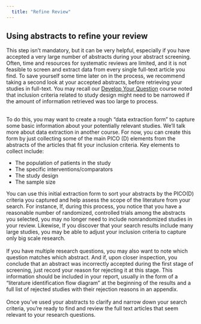 ```yaml
---
  title: "Refine Review"
---
```


## Using abstracts to refine your review

This step isn’t mandatory, but it can be very helpful, especially if you have accepted a very large number of abstracts during your abstract screening.  Often, time and resources for systematic reviews are limited, and it is not feasible to screen and extract data from every single full-text article you find.  To save yourself some time later on in the process, we recommend taking a second look at your accepted abstracts, before retrieving your studies in full-text.  You may recall our <a href = "http://evsynthacademy.org/pico-d/">Develop Your Question</a> course noted that inclusion criteria related to study design might need to be narrowed if the amount of information retrieved was too large to process. <br><br>

To do this, you may want to create a rough “data extraction form” to capture some basic information about your potentially relevant studies.  We’ll talk more about data extraction in another course. For now, you can create this form by just collecting some of the main PICO (D) elements from the abstracts of the articles that fit your inclusion criteria. Key elements to collect include:<br>

- The population of patients in the study
- The specific interventions/comparators
- The study design
- The sample size  



You can use this initial extraction form to sort your abstracts by the PICO(D) criteria you captured and help assess the scope of the literature from your search. For instance, If, during this process, you notice that you have a reasonable number of randomized, controlled trials among the abstracts you selected, you may no longer need to include nonrandomized studies in your review. Likewise, If you discover that your search results include many large studies, you may be able to adjust your inclusion criteria to capture only big scale research.
<br><br>
If you have multiple research questions, you may also want to note which question matches which abstract.  And if, upon closer inspection, you conclude that an abstract was incorrectly accepted during the first stage of screening, just record your reason for rejecting it at this stage.  This information should be included in your report, usually in the form of a “literature identification flow diagram” at the beginning of the results and a full list of rejected studies with their rejection reasons in an appendix.
<br><br>
Once you’ve used your abstracts to clarify and narrow down your search criteria, you’re ready to find and review the full text articles that seem relevant to your research questions. 
